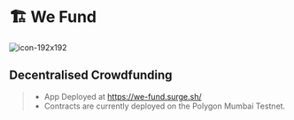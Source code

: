 # 🏗 We Fund
![icon-192x192](https://user-images.githubusercontent.com/55044774/126526870-bba215af-327e-4111-a7e5-2557d8df7f42.png)

## Decentralised Crowdfunding
> -  App Deployed at https://we-fund.surge.sh/
>  - Contracts are currently deployed on the Polygon Mumbai Testnet.

